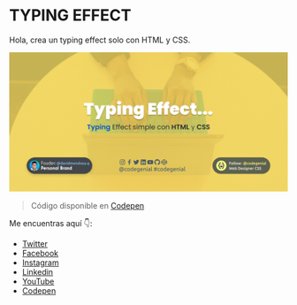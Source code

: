 #  **TYPING EFFECT**

Hola, crea un typing effect solo con HTML y CSS.

![banner](https://github.com/codegenial/TypeEffect/blob/master/cover/cover.jpg)

> Código disponible en [Codepen](https://codepen.io/codegenial/full/XWRrGmW)

<!-- > Hecha un vistazo a este posts en [Instagram.com/codegenial/isotipo-netflix/css](--) -->

Me encuentras aquí 👇:
- [Twitter](https://twitter.com/codegenial)
- [Facebook](https://facebook.com/codegenial)
- [Instagram](https://instagram.com/codegenial)
- [Linkedin](https://youtube.com/channel/UCpxkVtdfKZk7p3GZUQvkfTA/featured)
- [YouTube](https://youtube.com/codegenial)
- [Codepen](https://codepen.com/codegenial)

